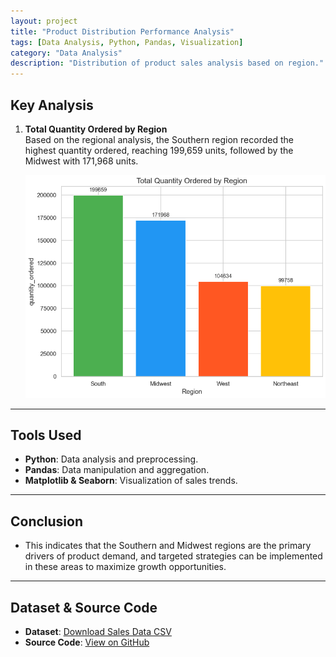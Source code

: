```yaml
---
layout: project
title: "Product Distribution Performance Analysis"
tags: [Data Analysis, Python, Pandas, Visualization]
category: "Data Analysis"
description: "Distribution of product sales analysis based on region."
---
```


## Key Analysis  

1. **Total Quantity Ordered by Region**  
   Based on the regional analysis, the Southern region recorded the highest quantity ordered, reaching 199,659 units, followed by the Midwest with 171,968 units.

   ![Region](../../assets/images/ordered_region.PNG)

---

## Tools Used  
- **Python**: Data analysis and preprocessing.  
- **Pandas**: Data manipulation and aggregation.  
- **Matplotlib & Seaborn**: Visualization of sales trends.

---

## Conclusion
- This indicates that the Southern and Midwest regions are the primary drivers of product demand, and targeted strategies can be implemented in these areas to maximize growth opportunities.

---

## Dataset & Source Code  
- **Dataset**: [Download Sales Data CSV](../../assets/data/sales.csv)  
- **Source Code**: [View on GitHub](https://github.com/hanif-dev/sales-analysis)
